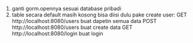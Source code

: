 1. ganti gorm.opennya sesuai database pribadi
2. table secara default masih kosong bisa diisi dulu pake create user:
   GET http://localhost:8080/users buat dapetin semua data
   POST http://localhost:8080/users buat create data
   GET http://localhost:8080/login buat login
